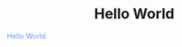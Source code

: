 <!DOCTYPE html>
<head> 
       <h1 align = "center"> Hello World </h1>   
       <font color='#6699ff'>Hello World</font>
       </head>
